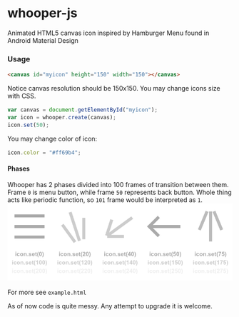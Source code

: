# whooper-js
Animated HTML5 canvas icon inspired by Hamburger Menu found in Android Material Design

### Usage
```html
<canvas id="myicon" height="150" width="150"></canvas>
```
Notice canvas resolution should be 150x150. You may change icons size with CSS.

```javascript
var canvas = document.getElementById("myicon");
var icon = whooper.create(canvas);
icon.set(50);
```

You may change color of icon:
```javascript
icon.color = "#ff69b4";
```

#### Phases
Whooper has 2 phases divided into 100 frames of transition between them. Frame `0` is menu button, while frame `50` represents back button. Whole thing acts like periodic function, so `101` frame would be interpreted as `1`.
![example](https://raw.githubusercontent.com/Ewaryst/whooper-js/master/showcase/whex.png)

For more see `example.html`




As of now code is quite messy.
Any attempt to upgrade it is welcome.
